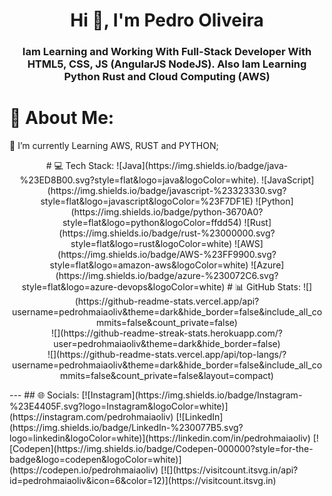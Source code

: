 <h1 align="center">Hi 👋, I'm Pedro Oliveira</h1>
<h3 align="center">Iam Learning and Working With Full-Stack Developer With HTML5, CSS, JS (AngularJS NodeJS). Also Iam Learning Python Rust and Cloud Computing (AWS)</h3>

# 💫 About Me:
🔭 I’m currently Learning AWS, RUST and PYTHON;

<p align="center">
# 💻 Tech Stack:
![Java](https://img.shields.io/badge/java-%23ED8B00.svg?style=flat&logo=java&logoColor=white). ![JavaScript](https://img.shields.io/badge/javascript-%23323330.svg?style=flat&logo=javascript&logoColor=%23F7DF1E) ![Python](https://img.shields.io/badge/python-3670A0?style=flat&logo=python&logoColor=ffdd54) ![Rust](https://img.shields.io/badge/rust-%23000000.svg?style=flat&logo=rust&logoColor=white) ![AWS](https://img.shields.io/badge/AWS-%23FF9900.svg?style=flat&logo=amazon-aws&logoColor=white) ![Azure](https://img.shields.io/badge/azure-%230072C6.svg?style=flat&logo=azure-devops&logoColor=white) 
# 📊 GitHub Stats:
![](https://github-readme-stats.vercel.app/api?username=pedrohmaiaoliv&theme=dark&hide_border=false&include_all_commits=false&count_private=false)<br/>
![](https://github-readme-streak-stats.herokuapp.com/?user=pedrohmaiaoliv&theme=dark&hide_border=false)<br/>
![](https://github-readme-stats.vercel.app/api/top-langs/?username=pedrohmaiaoliv&theme=dark&hide_border=false&include_all_commits=false&count_private=false&layout=compact)
</p>
---
## 🌐 Socials:
[![Instagram](https://img.shields.io/badge/Instagram-%23E4405F.svg?logo=Instagram&logoColor=white)](https://instagram.com/pedrohmaiaoliv) [![LinkedIn](https://img.shields.io/badge/LinkedIn-%230077B5.svg?logo=linkedin&logoColor=white)](https://linkedin.com/in/pedrohmaiaoliv) [![Codepen](https://img.shields.io/badge/Codepen-000000?style=for-the-badge&logo=codepen&logoColor=white)](https://codepen.io/pedrohmaiaoliv) 
[![](https://visitcount.itsvg.in/api?id=pedrohmaiaoliv&icon=6&color=12)](https://visitcount.itsvg.in)

<!-- Proudly created with GPRM ( https://gprm.itsvg.in ) -->
